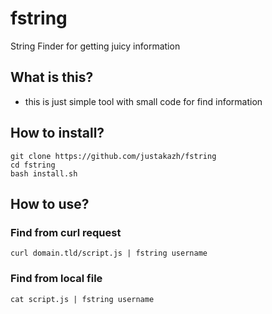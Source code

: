# fstring
String Finder for getting juicy information 

## What is this?
- this is just simple tool with small code for find information 

## How to install?
```
git clone https://github.com/justakazh/fstring
cd fstring
bash install.sh
```

## How to use?
### Find from curl request
```
curl domain.tld/script.js | fstring username
```

### Find from local file
```
cat script.js | fstring username
```
